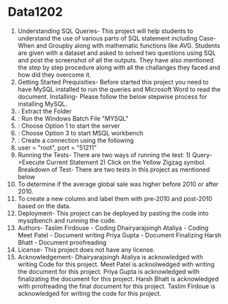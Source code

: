 # Data1202
1) Understanding SQL Queries- This project will help students to understand the use of various parts of SQL statement including Case-When and Groupby along with mathematic functions like AVG. Students are given with a dataset and asked to solved two questions using SQL and post the screenshot of all the outputs. They have also mentioned the step by step procedure along with all the challanges they faced and how did they overcome it.
2) Getting Started
  Prequisities- Before started this project you need to have MySQL installed to run the queries and Microsoft Word to read the document.
  Installing- Please follow the below stepwise process for installing MySQL.
  1) : Extract the Folder
  2) : Run the Windows Batch File "MYSQL"
  3) : Choose Option 1 to start the server
  4) : Choose Option 3 to start MSQL workbench
  5) : Create a connection using the following
  6)  user = "root", port = "51211"
3) Running the Tests- There are two ways of running the test: 1) Query->Execute Current Statement 2) Click on the Yellow Zigzag symbol.
  Breakdown of Test- There are two tests in this project as mentioned below
  1) To determine if the average global sale was higher before 2010 or after 2010.
  2) To create a new column and label them with pre-2010 and post-2010 based on the data.
4) Deployment- This project can be deployed by pasting the code into mysqlbench and running the code.
5) Authors- Taslim Firdouse - Coding
         Dhairyarajsingh Ataliya - Coding
         Meet Patel - Document writing
         Priya Gupta - Document Finalizing
         Harsh Bhatt - Document proofreading
6) License- This project does not have any license.
7) Acknowledgement- Dhairyarajsingh Ataliya is acknowledged with writing Code for this project.
                 Meet Patel is acknolwedged with writing the document for this project.
                 Priya Gupta is acknowledged with finalizating the document for this project.
                 Harsh Bhatt is acknowledged with prrofreading the final document for this project.
                 Taslim Firdoue is acknowledged for writing the code for this project.
